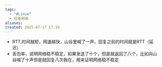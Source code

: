 ```yaml
---
tags:
  - "#Linux"
  - 检查网络
aliases: 
created: 2025-07-17 17:19
---
```

- RTT,时间越短，网速越快，山谷里喊了一声，回复之前的时间就是RTT（延迟）
- 丢包率，说明网络稳不稳定，如果发送了十个，但是就返回了八个，比如向山谷喊了十声但是就回复八次我在，用来证明网络稳不稳定